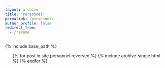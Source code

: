 ```yaml
---
layout: archive
title: "Personnel"
permalink: /personnel/
author_profile: false
redirect_from:
  - /resume
---
```



{% include base_path %}

<ul>{% for post in site.personnel reversed %}
    {% include archive-single.html %}
  {% endfor %}</ul>